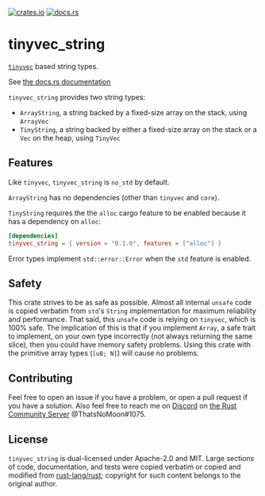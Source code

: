 [![crates.io](https://img.shields.io/crates/v/tinyvec_string.svg)](https://crates.io/crates/tinyvec_string)
[![docs.rs](https://docs.rs/tinyvec_string/badge.svg)](https://docs.rs/tinyvec_string/)

# tinyvec_string

[`tinyvec`](https://github.com/Lokathor/tinyvec) based string types.

See [the docs.rs documentation](https://docs.rs/tinyvec_string/)

`tinyvec_string` provides two string types:
* `ArrayString`, a string backed by a fixed-size array on the stack,
  using `ArrayVec`
* `TinyString`, a string backed by either a fixed-size array on the stack
  or a `Vec` on the heap, using `TinyVec`

## Features

Like `tinyvec`, `tinyvec_string` is `no_std` by default.

`ArrayString` has no dependencies (other than `tinyvec` and `core`).

`TinyString` requires the the `alloc` cargo feature to be enabled because
it has a dependency on `alloc`:

```toml
[dependencies]
tinyvec_string = { version = "0.1.0", features = ["alloc"] }
```

Error types implement `std::error::Error` when the `std` feature is
enabled.

## Safety

This crate strives to be as safe as possible. Almost all internal `unsafe`
code is copied verbatim from `std`'s `String` implementation for maximum
reliability and performance. That said, this `unsafe` code is relying on
`tinyvec`, which is 100% safe. The implication of this is that if you
implement `Array`, a safe trait to implement, on your own type
incorrectly (not always returning the same slice), then you could have
memory safety problems. Using this crate with the primitive array types
(`[u8; N]`) will cause no problems.

## Contributing

Feel free to open an issue if you have a problem, or open a pull request if you
have a solution. Also feel free to reach me on [Discord](https://discord.com)
on [the Rust Community Server](https://discord.gg/aVESxV8) @ThatsNoMoon#1075.

## License

`tinyvec_string` is dual-licensed under Apache-2.0 and MIT. Large sections of
code, documentation, and tests were copied verbatim or copied and modified from
[rust-lang/rust](https://github.com/rust-lang/rust); copyright for such content
belongs to the original author.

